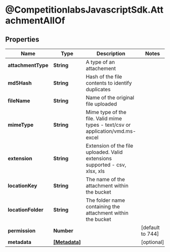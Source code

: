 # @CompetitionlabsJavascriptSdk.AttachmentAllOf

## Properties

Name | Type | Description | Notes
------------ | ------------- | ------------- | -------------
**attachmentType** | **String** | A type of an attachement | 
**md5Hash** | **String** | Hash of the file contents to identify duplicates | 
**fileName** | **String** | Name of the original file uploaded | 
**mimeType** | **String** | Mime type of the file. Valid mime types - text/csv or application/vmd.ms-excel | 
**extension** | **String** | Extension of the file uploaded. Valid extensions supported - csv, xlsx, xls | 
**locationKey** | **String** | The name of the attachment within the bucket | 
**locationFolder** | **String** | The folder name containing the attachment within the bucket | 
**permission** | **Number** |  | [default to 744]
**metadata** | [**[Metadata]**](docs/Metadata.md) |  | [optional] 


